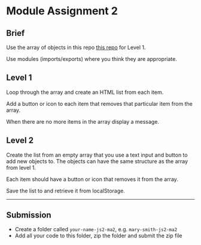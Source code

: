 # Module Assignment 2

## Brief

Use the array of objects in this repo <a href="https://github.com/NoroffFEU/ma-javascript2-module2" target="_blank">this repo</a> for Level 1.

Use modules (imports/exports) where you think they are appropriate.

## Level 1

Loop through the array and create an HTML list from each item.

Add a button or icon to each item that removes that particular item from the array.

When there are no more items in the array display a message.

## Level 2

Create the list from an empty array that you use a text input and button to add new objects to. The objects can have the same structure as the array from level 1.

Each item should have a button or icon that removes it from the array.

Save the list to and retrieve it from localStorage.

---

## Submission

-   Create a folder called `your-name-js2-ma2`, e.g. `mary-smith-js2-ma2`
-   Add all your code to this folder, zip the folder and submit the zip file
